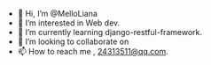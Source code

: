 - 👋 Hi, I’m @MelloLiana
- 👀 I’m interested in Web dev.
- 🌱 I’m currently learning django-restful-framework.
- 💞️ I’m looking to collaborate on 
- 📫 How to reach me , 24313511@qq.com.

<!---
MelloLiana/MelloLiana is a ✨ special ✨ repository because its `README.md` (this file) appears on your GitHub profile.
You can click the Preview link to take a look at your changes.
--->
